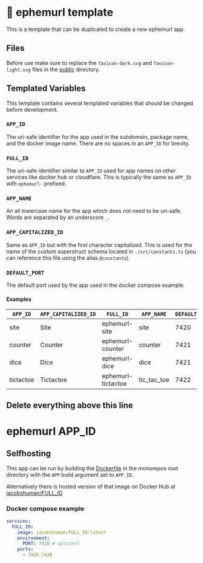 # :page_facing_up: ephemurl template

This is a template that can be duplicated to create a new ephemurl app.

## Files

Before use make sure to replace the `favicon-dark.svg` and `favicon-light.svg` files in the [public](./public) directory.

## Templated Variables

This template contains several templated variables that should be changed before development.

### `APP_ID`

The uri-safe identifier for the app used in the subdomain, package name, and the docker image name. There are no spaces in an `APP_ID` for brevity.

### `FULL_ID`

The uri-safe identifier similar to `APP_ID` used for app names on other services like docker hub or cloudflare. This is typically the same as `APP_ID` with `ephemurl-` prefixed.

### `APP_NAME`

An all lowercase name for the app which does not need to be uri-safe. Words are separated by an underscore `_`.

### `APP_CAPITALIZED_ID`

Same as `APP_ID` but with the first character capitalized. This is used for the name of the custom superstruct schema located in `./src/constants.ts` (you can reference this file using the alias `@constants`).

### `DEFAULT_PORT`

The default port used by the app used in the docker compose example.

#### Examples

| `APP_ID`  | `APP_CAPITALIZED_ID` | `FULL_ID`          | `APP_NAME`  | `DEFAULT_PORT` |
| --------- | -------------------- | ------------------ | ----------- | -------------- |
| site      | Site                 | ephemurl-site      | site        | 7420           |
| counter   | Counter              | ephemurl-counter   | counter     | 7421           |
| dice      | Dice                 | ephemurl-dice      | dice        | 7421           |
| tictactoe | Tictactoe            | ephemurl-tictactoe | tic_tac_toe | 7422           |

## Delete everything above this line

# ephemurl APP_ID

## Selfhosting

This app can be run by building the [Dockerfile](../../Dockerfile) in the monorepos root directory with the `APP` build argument set to `APP_ID`.

Alternatively there is hosted version of that image on Docker Hub at [jacobshuman/FULL_ID](https://hub.docker.com/r/jacobshuman/FULL_ID)

### Docker compose example

```yaml
services:
  FULL_ID:
    image: jacobshuman/FULL_ID:latest
    environment:
      PORT: 7420 # optional
    ports:
      - 7420:7420
```

